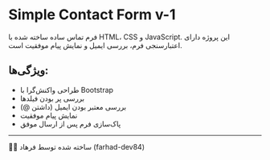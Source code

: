 # Simple Contact Form v-1

فرم تماس ساده ساخته شده با HTML، CSS و JavaScript. این پروژه دارای اعتبارسنجی فرم، بررسی ایمیل و نمایش پیام موفقیت است.

## ویژگی‌ها:
- طراحی واکنش‌گرا با Bootstrap
- بررسی پر بودن فیلدها
- بررسی معتبر بودن ایمیل (داشتن @)
- نمایش پیام موفقیت
- پاک‌سازی فرم پس از ارسال موفق

---

👨‍💻 ساخته شده توسط فرهاد (farhad-dev84)

